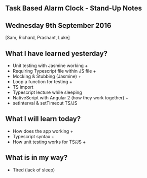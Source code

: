 ## Task Based Alarm Clock - Stand-Up Notes
## Wednesday 9th September 2016

[Sam, Richard, Prashant, Luke]

## What I have learned yesterday?
* Unit testing with Jasmine working +
* Requiring Typescript file within JS file +
* Mocking & Stubbing (Jasmine) +
* Loop a function for testing +
* TS import
* Typescript lecture while sleeping
* NativeScript with Angular 2 (how they work together) +
* setInterval & setTimeout TS/JS

## What I will learn today?
* How does the app working +
* Typescript syntax +
* How unit testing works for TS/JS +

## What is in my way?
* Tired (lack of sleep)
